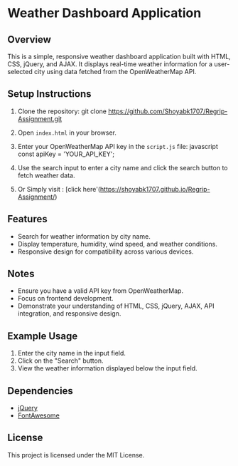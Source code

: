 # Weather Dashboard Application

## Overview
This is a simple, responsive weather dashboard application built with HTML, CSS, jQuery, and AJAX. It displays real-time weather information for a user-selected city using data fetched from the OpenWeatherMap API.

## Setup Instructions
1. Clone the repository: git clone https://github.com/Shoyabk1707/Regrip-Assignment.git
   
2. Open `index.html` in your browser.

3. Enter your OpenWeatherMap API key in the `script.js` file:
   javascript
   const apiKey = 'YOUR_API_KEY';
   
4. Use the search input to enter a city name and click the search button to fetch weather data.

5. Or Simply visit : [click here'(https://shoyabk1707.github.io/Regrip-Assignment/)

## Features
- Search for weather information by city name.
- Display temperature, humidity, wind speed, and weather conditions.
- Responsive design for compatibility across various devices.

## Notes
- Ensure you have a valid API key from OpenWeatherMap.
- Focus on frontend development.
- Demonstrate your understanding of HTML, CSS, jQuery, AJAX, API integration, and responsive design.

## Example Usage
1. Enter the city name in the input field.
2. Click on the "Search" button.
3. View the weather information displayed below the input field.

## Dependencies
- [jQuery](https://code.jquery.com/)
- [FontAwesome](https://kit.fontawesome.com/0bbe51d68f.js)

## License
This project is licensed under the MIT License.

